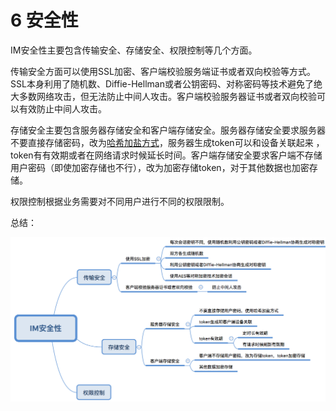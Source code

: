 # 6 安全性
IM安全性主要包含传输安全、存储安全、权限控制等几个方面。

传输安全方面可以使用SSL加密、客户端校验服务端证书或者双向校验等方式。SSL本身利用了随机数、Diffie-Hellman或者公钥密码、对称密码等技术避免了绝大多数网络攻击，但无法防止中间人攻击。客户端校验服务器证书或者双向校验可以有效防止中间人攻击。

存储安全主要包含服务器存储安全和客户端存储安全。服务器存储安全要求服务器不要直接存储密码，改为[哈希加盐方式](http://blog.jobbole.com/61872/)，服务器生成token可以和设备关联起来 ，token有有效期或者在网络请求时候延长时间。客户端存储安全要求客户端不存储用户密码（即使加密存储也不行），改为加密存储token，对于其他数据也加密存储。

权限控制根据业务需要对不同用户进行不同的权限限制。

总结：

![](img/im_security.png)


